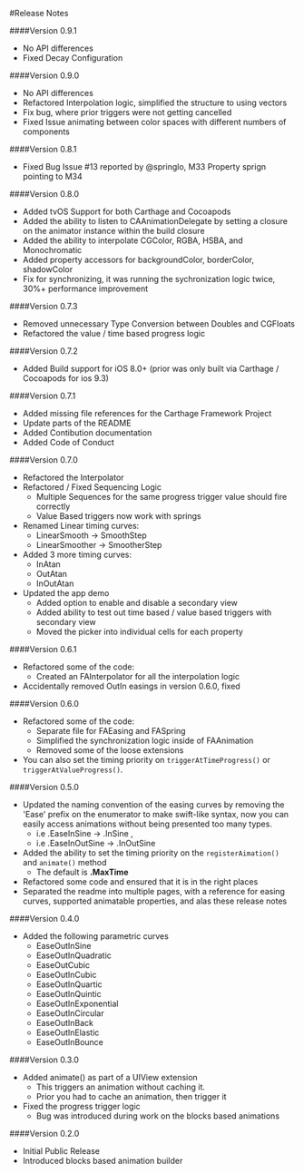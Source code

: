 #Release Notes

####Version 0.9.1
* No API differences
* Fixed Decay Configuration

####Version 0.9.0
* No API differences
* Refactored Interpolation logic, simplified the structure to using vectors
* Fix bug, where prior triggers were not getting cancelled
* Fixed Issue animating between color spaces with different numbers of components

####Version 0.8.1
* Fixed Bug Issue #13 reported by @springlo, M33 Property sprign pointing to M34

####Version 0.8.0
* Added tvOS Support for both Carthage and Cocoapods
* Added the ability to listen to CAAnimationDelegate by setting a closure on the animator instance within the build closure 
* Added the ability to interpolate CGColor, RGBA, HSBA, and Monochromatic
* Added property accessors for backgroundColor, borderColor, shadowColor
* Fix for synchronizing, it was running the sychronization logic twice, 30%+ performance improvement

####Version 0.7.3
* Removed unnecessary Type Conversion between Doubles and CGFloats
* Refactored the value / time based progress logic

####Version 0.7.2
* Added Build support for iOS 8.0+ (prior was only built via Carthage / Cocoapods for ios 9.3)

####Version 0.7.1

* Added missing file references for the Carthage Framework Project
* Update parts of the README
* Added Contibution documentation
* Added Code of Conduct

####Version 0.7.0

* Refactored the Interpolator
* Refactored / Fixed Sequencing Logic
	* Multiple Sequences for the same progress trigger value should fire correctly
	* Value Based triggers now work with springs
* Renamed Linear timing curves:
	* LinearSmooth -> SmoothStep
	* LinearSmoother -> SmootherStep
* Added 3 more timing curves:
	* InAtan
	* OutAtan
	* InOutAtan
* Updated the app demo
	* Added option to enable and disable a secondary view
	* Added ability to test out time based / value based triggers with secondary view
	* Moved the picker into individual cells for each property 	
	
####Version 0.6.1

* Refactored some of the code:
	* Created an FAInterpolator for all the interpolation logic
* Accidentally removed OutIn easings in version 0.6.0, fixed 


####Version 0.6.0

* Refactored some of the code:
	* Separate file for FAEasing and FASpring
	* Simplified the synchronization logic inside of FAAnimation
	* Removed some of the loose extensions
* You can also set the timing priority on ``triggerAtTimeProgress()`` or ``triggerAtValueProgress()``. 


####Version 0.5.0

* Updated the naming convention of the easing curves by removing the 'Ease' prefix on the enumerator to make swift-like syntax, now you can easily access animations without being presented too many types.
	* i.e .EaseInSine -> .InSine , 
	* i.e .EaseInOutSine -> .InOutSine
* Added the ability to set the timing priority on the ``registerAimation()`` and ``animate()`` method 
	* The default is **.MaxTime**
* Refactored some code and ensured that it is in the right places
* Separated the readme into multiple pages, with a reference for easing curves, supported animatable properties, and alas these release notes


####Version 0.4.0

* Added the following parametric curves
	* EaseOutInSine
	* EaseOutInQuadratic
	* EaseOutCubic
	* EaseOutInCubic
	* EaseOutInQuartic
	* EaseOutInQuintic
	* EaseOutInExponential
	* EaseOutInCircular
	* EaseOutInBack
	* EaseOutInElastic
	* EaseOutInBounce

####Version 0.3.0

* Added animate() as part of a UIView extension
	* This triggers an animation without caching it.
	* Prior you had to cache an animation, then trigger it
* Fixed the progress trigger logic
	* Bug was introduced during work on the blocks based animations

####Version 0.2.0

* Initial Public Release
* Introduced blocks based animation builder
